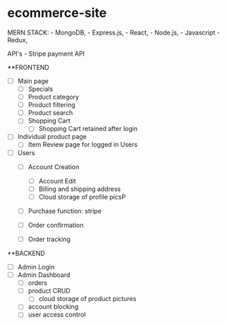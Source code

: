 # ecommerce-site
MERN STACK:
    - MongoDB,
    - Express.js,
    - React, 
    - Node.js,
    - Javascript
    - Redux,

API's 
    - Stripe payment API

**FRONTEND
- [ ] Main page
    - [ ] Specials
    - [ ] Product category
    - [ ] Product filtering
    - [ ] Product search
    - [ ] Shopping Cart
        - [ ] Shopping Cart retained after login

- [ ] Individual product page
    - [ ] Item Review page for logged in Users

- [ ] Users
    - [ ] Account Creation
        - [ ] Account Edit
        - [ ] Billing and shipping address
        - [ ] Cloud storage of profile picsP
    - [ ] Purchase function: stripe
    - [ ] Order confirmation
    - [ ] Order tracking



**BACKEND
- [ ] Admin Login
- [ ] Admin Dashboard
    - [ ] orders
    - [ ] product CRUD
        - [ ] cloud storage of product pictures
    - [ ] account blocking
    - [ ] user access control

